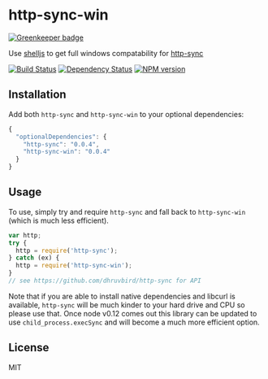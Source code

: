 # http-sync-win

[![Greenkeeper badge](https://badges.greenkeeper.io/ForbesLindesay/http-sync-win.svg)](https://greenkeeper.io/)

Use [shelljs](https://github.com/arturadib/shelljs) to get full windows compatability for [http-sync](https://github.com/dhruvbird/http-sync)

[![Build Status](https://img.shields.io/travis/ForbesLindesay/http-sync-win/master.svg)](https://travis-ci.org/ForbesLindesay/http-sync-win)
[![Dependency Status](https://img.shields.io/david/ForbesLindesay/http-sync-win.svg)](https://david-dm.org/ForbesLindesay/http-sync-win)
[![NPM version](https://img.shields.io/npm/v/http-sync-win.svg)](https://www.npmjs.com/package/http-sync-win)

## Installation

Add both `http-sync` and `http-sync-win` to your optional dependencies:

```js
{
  "optionalDependencies": {
    "http-sync": "0.0.4",
    "http-sync-win": "0.0.4"
  }
}
```

## Usage

To use, simply try and require `http-sync` and fall back to `http-sync-win` (which is much less efficient).

```js
var http;
try {
  http = require('http-sync');
} catch (ex) {
  http = require('http-sync-win');
}
// see https://github.com/dhruvbird/http-sync for API
```

Note that if you are able to install native dependencies and libcurl is available, `http-sync` will be much kinder to your hard drive and CPU so please use that.  Once node v0.12 comes out this library can be updated to use `child_process.execSync` and will become a much more efficient option.

## License

  MIT